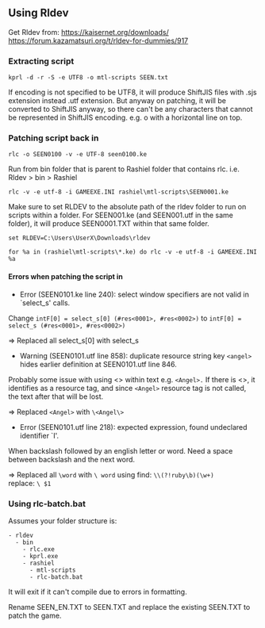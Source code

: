 
## Using Rldev

Get Rldev from:
https://kaisernet.org/downloads/
https://forum.kazamatsuri.org/t/rldev-for-dummies/917

### Extracting script

```
kprl -d -r -S -e UTF8 -o mtl-scripts SEEN.txt
```

If encoding is not specified to be UTF8, it will produce ShiftJIS files with .sjs extension instead .utf extension. But anyway on patching, it will be converted to ShiftJIS anyway, so there can't be any characters that cannot be represented in ShiftJIS encoding. e.g. o with a horizontal line on top.

### Patching script back in
```
rlc -o SEEN0100 -v -e UTF-8 seen0100.ke
```

Run from bin folder that is parent to Rashiel folder that contains rlc.
i.e. Rldev > bin > Rashiel
```
rlc -v -e utf-8 -i GAMEEXE.INI rashiel\mtl-scripts\SEEN0001.ke
```

Make sure to set RLDEV to the absolute path of the rldev folder to run on scripts within a folder. For SEEN001.ke (and SEEN001.utf in the same folder), it will produce SEEN0001.TXT within that same folder. 

```
set RLDEV=C:\Users\UserX\Downloads\rldev

for %a in (rashiel\mtl-scripts\*.ke) do rlc -v -e utf-8 -i GAMEEXE.INI %a
```

#### Errors when patching the script in 

- Error (SEEN0101.ke line 240): select window specifiers are not valid in
  `select_s' calls.

Change `intF[0] = select_s[0] (#res<0001>, #res<0002>)` to `intF[0] = select_s (#res<0001>, #res<0002>)`

=> Replaced all select_s[0] with select_s

- Warning (SEEN0101.utf line 858): duplicate resource string key `<angel>` hides
  earlier definition at SEEN0101.utf line 846.

Probably some issue with using <> within text e.g. `<Angel>.` If there is <>, it identifies as a resource tag, and since `<Angel>` resource tag is not called, the text after that will be lost.

=> Replaced `<Angel>` with `\<Angel\>`

- Error (SEEN0101.utf line 218): expected expression, found undeclared
  identifier `I'.

When backslash followed by an english letter or word. Need a space between backslash and the next word.

=> Replaced all `\word` with `\ word` using
  find: `\\(?!ruby\b)(\w+)`  
  replace: `\ $1`

### Using rlc-batch.bat

Assumes your folder structure is: 
```
- rldev
  - bin
    - rlc.exe
    - kprl.exe
    - rashiel
      - mtl-scripts
      - rlc-batch.bat
```
It will exit if it can't compile due to errors in formatting.

Rename SEEN_EN.TXT to SEEN.TXT and replace the existing SEEN.TXT to patch the game.
